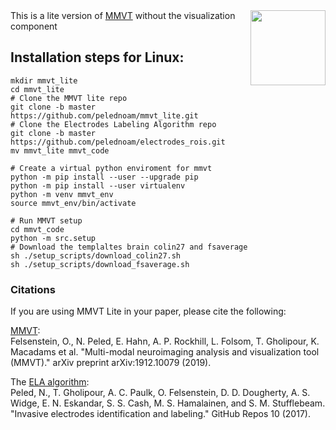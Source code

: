 <img src=https://user-images.githubusercontent.com/35853195/42889397-52f9c75e-8a78-11e8-9da8-86ccc3a30a80.png align="right" hight=120 width=120/>
This is a lite version of <a href="https://mmvt.mgh.harvard.edu">MMVT</a> without the visualization component 

## Installation steps for Linux:  

```
mkdir mmvt_lite
cd mmvt_lite
# Clone the MMVT lite repo
git clone -b master https://github.com/pelednoam/mmvt_lite.git
# Clone the Electrodes Labeling Algorithm repo
git clone -b master https://github.com/pelednoam/electrodes_rois.git
mv mmvt_lite mmvt_code

# Create a virtual python enviroment for mmvt
python -m pip install --user --upgrade pip
python -m pip install --user virtualenv
python -m venv mmvt_env
source mmvt_env/bin/activate

# Run MMVT setup 
cd mmvt_code
python -m src.setup
# Download the templaltes brain colin27 and fsaverage
sh ./setup_scripts/download_colin27.sh
sh ./setup_scripts/download_fsaverage.sh
```

### Citations
If you are using MMVT Lite in your paper, please cite the following:

<a href="https://scholar.google.com/scholar?hl=en&as_sdt=0%2C22&q=Multi-modal+neuroimaging+analysis+and+visualization+tool+%28MMVT%29&btnG=">MMVT</a>:<br/>
Felsenstein, O., N. Peled, E. Hahn, A. P. Rockhill, L. Folsom, T. Gholipour, K. Macadams et al. "Multi-modal neuroimaging analysis and visualization tool (MMVT)." arXiv preprint arXiv:1912.10079 (2019).
	
The <a href="https://scholar.google.com/scholar?hl=en&as_sdt=0%2C22&q=Invasive+electrodes+identification+and+labeling&btnG=">ELA algorithm</a>:<br/>
Peled, N., T. Gholipour, A. C. Paulk, O. Felsenstein, D. D. Dougherty, A. S. Widge, E. N. Eskandar, S. S. Cash, M. S. Hamalainen, and S. M. Stufflebeam. "Invasive electrodes identification and labeling." GitHub Repos 10 (2017).

